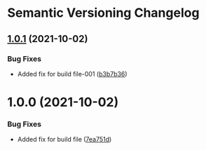 # Semantic Versioning Changelog

## [1.0.1](https://github.com/rayus007/DevelopmentFundamentalsII/compare/v1.0.0...v1.0.1) (2021-10-02)


### Bug Fixes

* Added fix for build file-001 ([b3b7b36](https://github.com/rayus007/DevelopmentFundamentalsII/commit/b3b7b367ca81d8192f0c23cf6fb3d4c46499ad72))

# 1.0.0 (2021-10-02)


### Bug Fixes

* Added fix for build file ([7ea751d](https://github.com/rayus007/DevelopmentFundamentalsII/commit/7ea751d505291a867ca46e4fea2d5225e00bfe63))

